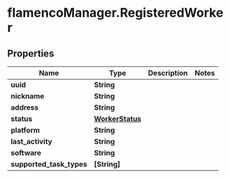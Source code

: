 # flamencoManager.RegisteredWorker

## Properties

Name | Type | Description | Notes
------------ | ------------- | ------------- | -------------
**uuid** | **String** |  | 
**nickname** | **String** |  | 
**address** | **String** |  | 
**status** | [**WorkerStatus**](WorkerStatus.md) |  | 
**platform** | **String** |  | 
**last_activity** | **String** |  | 
**software** | **String** |  | 
**supported_task_types** | **[String]** |  | 



